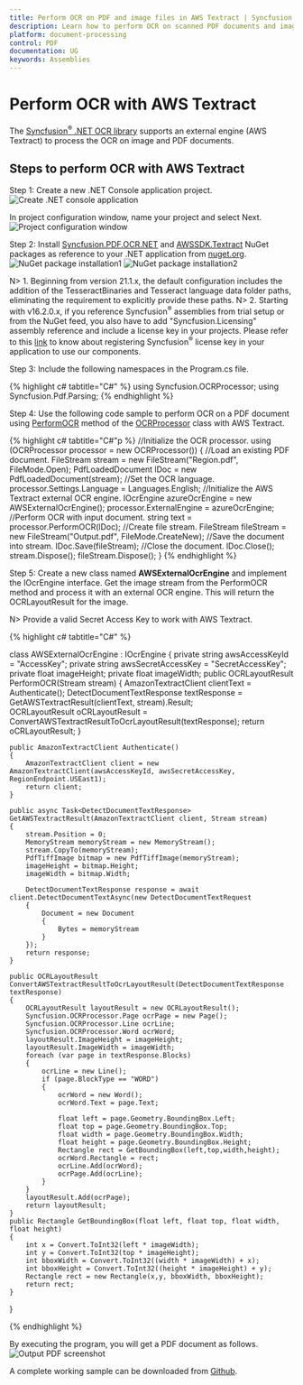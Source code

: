 ```yaml
---
title: Perform OCR on PDF and image files in AWS Textract | Syncfusion
description: Learn how to perform OCR on scanned PDF documents and images in AWS Textract using Syncfusion .NET OCR library. 
platform: document-processing
control: PDF
documentation: UG
keywords: Assemblies
--- 
```


# Perform OCR with AWS Textract 

The [Syncfusion<sup>&reg;</sup> .NET OCR library](https://www.syncfusion.com/document-processing/pdf-framework/net/pdf-library/ocr-process) supports an external engine (AWS Textract) to process the OCR on image and PDF documents. 

## Steps to perform OCR with AWS Textract 

Step 1: Create a new .NET Console application project. 
![Create .NET console application](OCR-Images/NET-sample-creation-step1.png)

In project configuration window, name your project and select Next. 
![Project configuration window](OCR-Images/NET-sample-creation-step2.png)

Step 2: Install [Syncfusion.PDF.OCR.NET](https://www.nuget.org/packages/Syncfusion.PDF.OCR.NET) and [AWSSDK.Textract](https://www.nuget.org/packages/AWSSDK.Textract) NuGet packages as reference to your .NET application from [nuget.org](https://www.nuget.org/). 
![NuGet package installation1](OCR-Images/NET-sample-creation-step3.png)
![NuGet package installation2](OCR-Images/NET-sample-creation-step4.png)

N> 1. Beginning from version 21.1.x, the default configuration includes the addition of the TesseractBinaries and Tesseract language data folder paths, eliminating the requirement to explicitly provide these paths.
N> 2. Starting with v16.2.0.x, if you reference Syncfusion<sup>&reg;</sup> assemblies from trial setup or from the NuGet feed, you also have to add "Syncfusion.Licensing" assembly reference and include a license key in your projects. Please refer to this [link](https://help.syncfusion.com/common/essential-studio/licensing/overview) to know about registering Syncfusion<sup>&reg;</sup> license key in your application to use our components.

Step 3: Include the following namespaces in the Program.cs file. 

{% highlight c# tabtitle="C#" %}
using Syncfusion.OCRProcessor;
using Syncfusion.Pdf.Parsing;
{% endhighlight %}

Step 4: Use the following code sample to perform OCR on a PDF document using [PerformOCR](https://help.syncfusion.com/cr/document-processing/Syncfusion.OCRProcessor.OCRProcessor.html#Syncfusion_OCRProcessor_OCRProcessor_PerformOCR_Syncfusion_Pdf_Parsing_PdfLoadedDocument_System_String_) method of the [OCRProcessor](https://help.syncfusion.com/cr/document-processing/Syncfusion.OCRProcessor.OCRProcessor.html) class with AWS Textract.

{% highlight c# tabtitle="C#"p %}
//Initialize the OCR processor.
using (OCRProcessor processor = new OCRProcessor())
{
    //Load an existing PDF document.
    FileStream stream = new FileStream("Region.pdf", FileMode.Open);
    PdfLoadedDocument lDoc = new PdfLoadedDocument(stream);
    //Set the OCR language.
    processor.Settings.Language = Languages.English;
    //Initialize the AWS Textract external OCR engine.
    IOcrEngine azureOcrEngine = new AWSExternalOcrEngine();
    processor.ExternalEngine = azureOcrEngine;
    //Perform OCR with input document.
    string text = processor.PerformOCR(lDoc);
    //Create file stream.
    FileStream fileStream = new FileStream("Output.pdf", FileMode.CreateNew);
    //Save the document into stream.
    lDoc.Save(fileStream);
    //Close the document.
    lDoc.Close();
    stream.Dispose();
    fileStream.Dispose();
}
{% endhighlight %}

Step 5: Create a new class named <b>AWSExternalOcrEngine</b> and implement the IOcrEngine interface. Get the image stream from the PerformOCR method and process it with an external OCR engine. This will return the OCRLayoutResult for the image.

N> Provide a valid Secret Access Key to work with AWS Textract. 

{% highlight c# tabtitle="C#" %}

class AWSExternalOcrEngine : IOcrEngine
{
    private string awsAccessKeyId = "AccessKey";
    private string awsSecretAccessKey = "SecretAccessKey";
    private float imageHeight;
    private float imageWidth;
    public OCRLayoutResult PerformOCR(Stream stream)
    {
        AmazonTextractClient clientText = Authenticate();
        DetectDocumentTextResponse textResponse = GetAWSTextractResult(clientText, stream).Result;         
        OCRLayoutResult oCRLayoutResult = ConvertAWSTextractResultToOcrLayoutResult(textResponse);
        return oCRLayoutResult;
    }

    public AmazonTextractClient Authenticate()
    {
        AmazonTextractClient client = new AmazonTextractClient(awsAccessKeyId, awsSecretAccessKey, RegionEndpoint.USEast1);
        return client;
    }
    
    public async Task<DetectDocumentTextResponse> GetAWSTextractResult(AmazonTextractClient client, Stream stream)
    {
        stream.Position = 0;
        MemoryStream memoryStream = new MemoryStream();
        stream.CopyTo(memoryStream);
        PdfTiffImage bitmap = new PdfTiffImage(memoryStream);
        imageHeight = bitmap.Height;
        imageWidth = bitmap.Width;

        DetectDocumentTextResponse response = await client.DetectDocumentTextAsync(new DetectDocumentTextRequest
        {
            Document = new Document
            {
                Bytes = memoryStream
            }
        });
        return response;
    }
    
    public OCRLayoutResult ConvertAWSTextractResultToOcrLayoutResult(DetectDocumentTextResponse textResponse)
    {
        OCRLayoutResult layoutResult = new OCRLayoutResult();
        Syncfusion.OCRProcessor.Page ocrPage = new Page();
        Syncfusion.OCRProcessor.Line ocrLine;
        Syncfusion.OCRProcessor.Word ocrWord;
        layoutResult.ImageHeight = imageHeight;
        layoutResult.ImageWidth = imageWidth;
        foreach (var page in textResponse.Blocks)
        {                   
            ocrLine = new Line();
            if (page.BlockType == "WORD")
            {
                ocrWord = new Word();
                ocrWord.Text = page.Text;
                
                float left = page.Geometry.BoundingBox.Left;
                float top = page.Geometry.BoundingBox.Top;
                float width = page.Geometry.BoundingBox.Width;
                float height = page.Geometry.BoundingBox.Height;
                Rectangle rect = GetBoundingBox(left,top,width,height);
                ocrWord.Rectangle = rect;
                ocrLine.Add(ocrWord);
                ocrPage.Add(ocrLine);
            }               
        }
        layoutResult.Add(ocrPage);
        return layoutResult;
    }
    public Rectangle GetBoundingBox(float left, float top, float width, float height)
    {
        int x = Convert.ToInt32(left * imageWidth);
        int y = Convert.ToInt32(top * imageHeight);
        int bboxWidth = Convert.ToInt32((width * imageWidth) + x);
        int bboxHeight = Convert.ToInt32((height * imageHeight) + y);
        Rectangle rect = new Rectangle(x,y, bboxWidth, bboxHeight);
        return rect;
    }
}

{% endhighlight %}

By executing the program, you will get a PDF document as follows. 
![Output PDF screenshot](OCR-Images/Output.png)

A complete working sample can be downloaded from [Github](https://github.com/SyncfusionExamples/OCR-csharp-examples/tree/master/AWS%20Textract).


